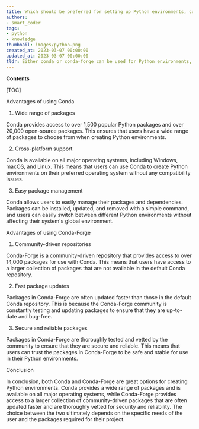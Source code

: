 ```yaml
---
title: Which should be preferred for setting up Python environments, conda or conda-forge?
authors:
- smart_coder
tags:
- python
- knowledge
thumbnail: images/python.png
created_at: 2023-03-07 00:00:00
updated_at: 2023-03-07 00:00:00
tldr: Either conda or conda-forge can be used for Python environments, depending on the specific requirements and preferences of the user.
---
```


**Contents**

[TOC]

Advantages of using Conda

1. Wide range of packages

Conda provides access to over 1,500 popular Python packages and over 20,000 open-source packages. This ensures that users have a wide range of packages to choose from when creating Python environments.

2. Cross-platform support

Conda is available on all major operating systems, including Windows, macOS, and Linux. This means that users can use Conda to create Python environments on their preferred operating system without any compatibility issues.

3. Easy package management

Conda allows users to easily manage their packages and dependencies. Packages can be installed, updated, and removed with a simple command, and users can easily switch between different Python environments without affecting their system's global environment.

Advantages of using Conda-Forge

1. Community-driven repositories

Conda-Forge is a community-driven repository that provides access to over 14,000 packages for use with Conda. This means that users have access to a larger collection of packages that are not available in the default Conda repository.

2. Fast package updates

Packages in Conda-Forge are often updated faster than those in the default Conda repository. This is because the Conda-Forge community is constantly testing and updating packages to ensure that they are up-to-date and bug-free.

3. Secure and reliable packages

Packages in Conda-Forge are thoroughly tested and vetted by the community to ensure that they are secure and reliable. This means that users can trust the packages in Conda-Forge to be safe and stable for use in their Python environments.

Conclusion

In conclusion, both Conda and Conda-Forge are great options for creating Python environments. Conda provides a wide range of packages and is available on all major operating systems, while Conda-Forge provides access to a larger collection of community-driven packages that are often updated faster and are thoroughly vetted for security and reliability. The choice between the two ultimately depends on the specific needs of the user and the packages required for their project.
